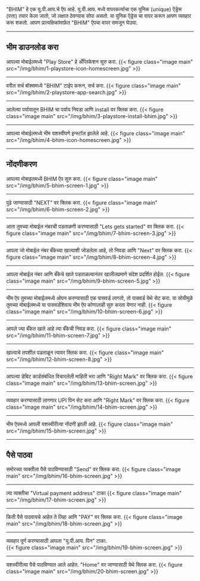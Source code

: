 



"BHIM" हे एक यु.पी.आय.चे ऍप आहे. यु.पी.आय. मध्ये वापरकर्त्याचा एक युनिक (unique) ऍड्रेस (पत्ता) तयार केला जातो, जो लक्षात ठेवण्यास सोपा असतो. या युनिक ऍड्रेस चा वापर करून आपण व्यवहार करू शकतो. आपण प्रात्यक्षिकांमार्फ़त "BHIM" ऍपचा वापर समजून घेउया.



---
## भीम डाउनलोड करा 
आपल्या मोबाईलमध्ये "Play Store" हे अँप्लिकेशन सुरु करा.
{{< figure class="image main" src="/img/bhim/1-playstore-icon-homescreen.jpg" >}}

---
वरील सर्च बॉक्समध्ये "BHIM" टाईप करून, सर्च करा.
{{< figure class="image main" src="/img/bhim/2-playstore-app-search.jpg" >}}

---
आलेल्या पर्यायातून BHIM चा पर्याय निवडा आणि install वर क्लिक करा.
{{< figure class="image main" src="/img/bhim/3-playstore-install-bhim.jpg" >}}

---
आपल्या मोबाईलमध्ये भीम यशस्वीपणे इन्स्टॉल झालेले आहे.
{{< figure class="image main" src="/img/bhim/4-bhim-icon-homescreen.jpg" >}}

---
## नोंदणीकरण 

आपल्या मोबाइलमध्यें BHIM ऍप सुरु करा.
{{< figure class="image main" src="/img/bhim/5-bhim-screen-1.jpg" >}}

---
पुढे जाण्यासाठी "NEXT" वर क्लिक करा. 
{{< figure class="image main" src="/img/bhim/6-bhim-screen-2.jpg" >}}

---
आता तुमच्या मोबाईल नंबरची पडताळणी करण्यासाठी "Lets gets started" वर क्लिक करा. 
{{< figure class="image main" src="/img/bhim/7-bhim-screen-3.jpg" >}}

---
आपला जो मोबाईल नंबर बँकेच्या खात्याशी जोडलेला आहे, तो निवडा आणि "Next" वर क्लिक करा.
{{< figure class="image main" src="/img/bhim/8-bhim-screen-4.jpg" >}}

---
आपला मोबाईल नंबर आणि बँकेचे खाते पडताळल्यानंतर खालीलप्रमाणे संदेश प्रदर्शित होईल.
{{< figure class="image main" src="/img/bhim/9-bhim-screen-5.jpg" >}}

---
भीम ऍप तुमच्या मोबाईलमध्ये ओपन करण्यासाठी एक पासवर्ड लागतो, तो पासवर्ड येथे सेट करा. या सोयीमुळे तुमच्या मोबाईलमध्ये या पासवर्डशिवाय भीम ऍप कोणालाही सुरु करता येणार नाही.
{{< figure class="image main" src="/img/bhim/10-bhim-screen-6.jpg" >}}

---
आपले ज्या बँकेत खाते आहे त्या बँकेची निवड करा.
{{< figure class="image main" src="/img/bhim/11-bhim-screen-7.jpg" >}}

---
खात्याचे तपशील पडताळून त्यावर क्लिक करा.
{{< figure class="image main" src="/img/bhim/12-bhim-screen-8.jpg" >}}

---
आपल्या डेबिट कार्डसंबंधित विचारलेली माहिती भरा आणि "Right Mark" वर क्लिक करा. 
{{< figure class="image main" src="/img/bhim/13-bhim-screen.jpg" >}}

---
व्यवहार करण्यासाठी लागणार UPI पिन सेट करा आणि "Right Mark" वर क्लिक करा.
{{< figure class="image main" src="/img/bhim/14-bhim-screen.jpg" >}}

---
भीम ऍपमध्ये आपली यशस्वीरीत्या नोंदणी झाली आहे.
{{< figure class="image main" src="/img/bhim/15-bhim-screen.jpg" >}}

---
## पैसे पाठवा

समोरच्या व्यक्तीला पैसे पाठविण्यासाठी "Send" वर क्लिक करा.
{{< figure class="image main" src="/img/bhim/16-bhim-screen.jpg" >}}

---
त्या व्यक्तीचा "Virtual payment address" टाका
{{< figure class="image main" src="/img/bhim/17-bhim-screen.jpg" >}}

---
किती पैसे पाठवायचे आहेत ते लिहा आणि "PAY" वर क्लिक करा. 
{{< figure class="image main" src="/img/bhim/18-bhim-screen.jpg" >}}

---
व्यवहार पूर्ण करण्यासाठी आपला "यु.पी.आय. पिन" टाका.  
{{< figure class="image main" src="/img/bhim/19-bhim-screen.jpg" >}}

---
यशस्वीरीत्या पैसे पाठविण्यात आले आहेत. "Home" वर जाण्यासाठी येथे क्लिक करा. 
{{< figure class="image main" src="/img/bhim/20-bhim-screen.jpg" >}}

